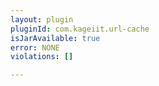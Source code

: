 ```yaml
---
layout: plugin
pluginId: com.kageiit.url-cache
isJarAvailable: true
error: NONE
violations: []

---
```


